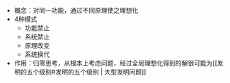 
- 概念：对同一功能，通过不同原理使之理想化
- 4种模式
	-  功能禁止
	- 系统禁止
	- 原理改变
	- 系统换代
- 作用：归零思考，从根本上考虑问题，经过全局理想化得到的解很可能为[[发明的五个级别#发明的五个级别 | 大型发明问题]]

